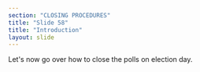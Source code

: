```yaml
---
section: "CLOSING PROCEDURES"
title: "Slide 58"
title: "Introduction"
layout: slide
---
```


Let's now go over how to close the polls on election day.



